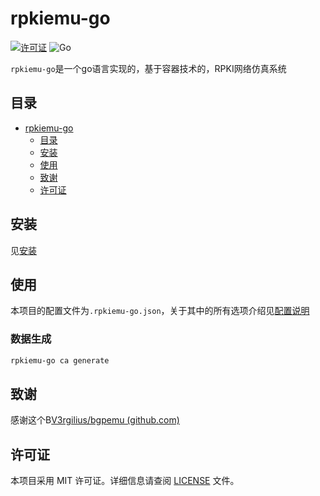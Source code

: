 # rpkiemu-go

[![许可证](https://img.shields.io/badge/License-MIT-blue.svg)](LICENSE) ![Go](https://img.shields.io/badge/Language-go-blue)

`rpkiemu-go`是一个go语言实现的，基于容器技术的，RPKI网络仿真系统

## 目录
- [rpkiemu-go](#rpkiemu-go)
  - [目录](#目录)
  - [安装](#安装)
  - [使用](#使用)
  - [致谢](#致谢)
  - [许可证](#许可证)

## 安装
见[安装](docs/install/install.md)

## 使用
本项目的配置文件为`.rpkiemu-go.json`，关于其中的所有选项介绍见[配置说明](docs/configDoc.md)

### 数据生成
```bash
rpkiemu-go ca generate 
```

## 致谢
感谢这个B[V3rgilius/bgpemu (github.com)](https://github.com/V3rgilius/bgpemu)

## 许可证
本项目采用 MIT 许可证。详细信息请查阅 [LICENSE](LICENSE) 文件。